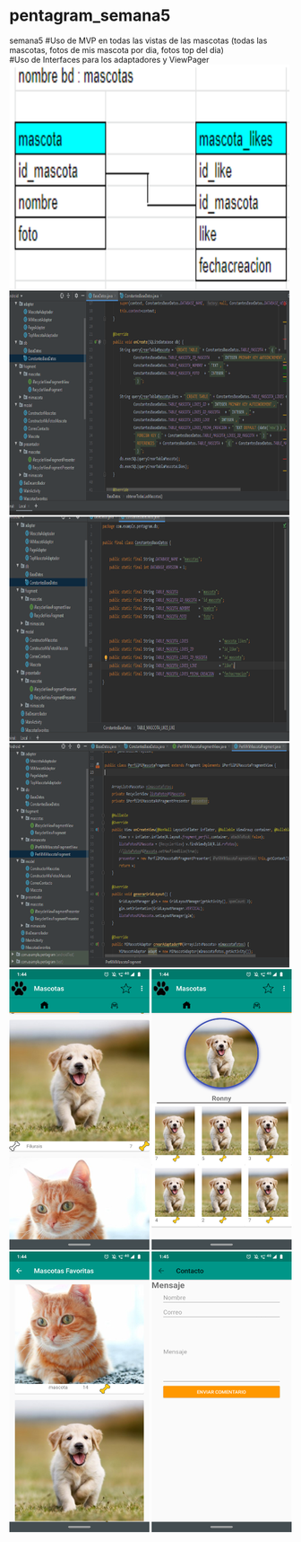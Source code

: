 # pentagram_semana5
semana5
#Uso de MVP en todas las vistas de las mascotas (todas las mascotas, fotos de mis mascota por dia, fotos top del dia)<br>
#Uso de Interfaces para los adaptadores y ViewPager<br>
<img src="src/main/res/images-semana5/modelo.png" width="500" height="400">  <img src="src/main/res/images-semana5/codigoBD.png" width="500" height="400">
<img src="src/main/res/images-semana5/constantesBD.png" width="500" height="400"> <img src="src/main/res/images-semana5/perfilfotosmimascota.png" width="500" height="400">
<img src="src/main/res/images-semana5/mascotas.png" width="250" height="500">  <img src="src/main/res/images-semana5/fotosmimascota.png" width="250" height="500">
<img src="src/main/res/images-semana5/topmascotas.png" width="250" height="500">  <img src="src/main/res/images-semana5/correo.png" width="250" height="500">
